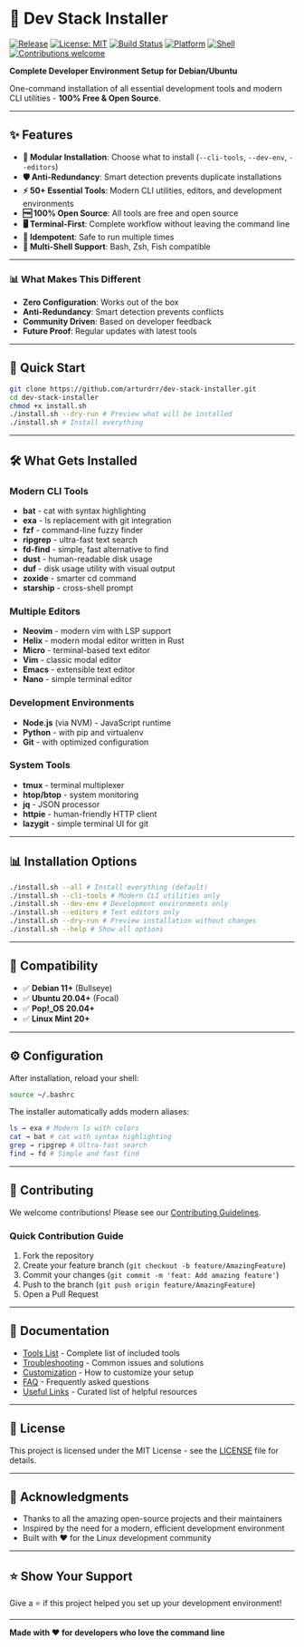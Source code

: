 # 🚀 Dev Stack Installer

[![Release](https://img.shields.io/github/v/release/arturdrr/dev-stack-installer)](https://github.com/arturdrr/dev-stack-installer/releases/latest)
[![License: MIT](https://img.shields.io/badge/License-MIT-blue.svg)](https://github.com/arturdrr/dev-stack-installer/blob/main/LICENSE)
[![Build Status](https://github.com/arturdrr/dev-stack-installer/actions/workflows/test.yml/badge.svg)](https://github.com/arturdrr/dev-stack-installer/actions/workflows/test.yml)
[![Platform](https://img.shields.io/badge/Platform-Debian%2FUbuntu-orange)](https://github.com/arturdrr/dev-stack-installer)
[![Shell](https://img.shields.io/badge/Shell-Bash-green)](https://github.com/arturdrr/dev-stack-installer)
[![Contributions welcome](https://img.shields.io/badge/contributions-welcome-brightgreen.svg)](CONTRIBUTING.md)

**Complete Developer Environment Setup for Debian/Ubuntu**

One-command installation of all essential development tools and modern CLI utilities - **100% Free & Open Source**.

---

## ✨ Features

- **🎯 Modular Installation**: Choose what to install (`--cli-tools`, `--dev-env`, `--editors`)
- **🛡️ Anti-Redundancy**: Smart detection prevents duplicate installations
- **⚡ 50+ Essential Tools**: Modern CLI utilities, editors, and development environments  
- **🆓 100% Open Source**: All tools are free and open source
- **🖥️ Terminal-First**: Complete workflow without leaving the command line
- **🔧 Idempotent**: Safe to run multiple times
- **🎨 Multi-Shell Support**: Bash, Zsh, Fish compatible

---

### 📊 What Makes This Different
- **Zero Configuration**: Works out of the box
- **Anti-Redundancy**: Smart detection prevents conflicts  
- **Community Driven**: Based on developer feedback
- **Future Proof**: Regular updates with latest tools

---

## 🚀 Quick Start

```bash
git clone https://github.com/arturdrr/dev-stack-installer.git
cd dev-stack-installer
chmod +x install.sh
./install.sh --dry-run # Preview what will be installed
./install.sh # Install everything
```

---

## 🛠️ What Gets Installed

### Modern CLI Tools
- **bat** - cat with syntax highlighting
- **exa** - ls replacement with git integration  
- **fzf** - command-line fuzzy finder
- **ripgrep** - ultra-fast text search
- **fd-find** - simple, fast alternative to find
- **dust** - human-readable disk usage
- **duf** - disk usage utility with visual output
- **zoxide** - smarter cd command
- **starship** - cross-shell prompt

### Multiple Editors
- **Neovim** - modern vim with LSP support
- **Helix** - modern modal editor written in Rust
- **Micro** - terminal-based text editor
- **Vim** - classic modal editor
- **Emacs** - extensible text editor
- **Nano** - simple terminal editor

### Development Environments
- **Node.js** (via NVM) - JavaScript runtime
- **Python** - with pip and virtualenv
- **Git** - with optimized configuration

### System Tools
- **tmux** - terminal multiplexer
- **htop/btop** - system monitoring
- **jq** - JSON processor
- **httpie** - human-friendly HTTP client
- **lazygit** - simple terminal UI for git

---

## 📊 Installation Options

```bash
./install.sh --all # Install everything (default)
./install.sh --cli-tools # Modern CLI utilities only
./install.sh --dev-env # Development environments only
./install.sh --editors # Text editors only
./install.sh --dry-run # Preview installation without changes
./install.sh --help # Show all options
```

---

## 🎯 Compatibility

- ✅ **Debian 11+** (Bullseye)
- ✅ **Ubuntu 20.04+** (Focal)
- ✅ **Pop!_OS 20.04+**
- ✅ **Linux Mint 20+**

---

## ⚙️ Configuration

After installation, reload your shell:

```bash
source ~/.bashrc
```

The installer automatically adds modern aliases:
```bash
ls → exa # Modern ls with colors
cat → bat # cat with syntax highlighting
grep → ripgrep # Ultra-fast search
find → fd # Simple and fast find
```

---

## 🤝 Contributing

We welcome contributions! Please see our [Contributing Guidelines](CONTRIBUTING.md).

### Quick Contribution Guide
1. Fork the repository
2. Create your feature branch (`git checkout -b feature/AmazingFeature`)
3. Commit your changes (`git commit -m 'feat: Add amazing feature'`)
4. Push to the branch (`git push origin feature/AmazingFeature`)
5. Open a Pull Request

---

## 📝 Documentation

- [Tools List](docs/TOOLS-LIST.md) - Complete list of included tools
- [Troubleshooting](docs/TROUBLESHOOTING.md) - Common issues and solutions
- [Customization](docs/CUSTOMIZATION.md) - How to customize your setup
- [FAQ](docs/FAQ.md) - Frequently asked questions
- [Useful Links](docs/USEFUL-LINKS.md) - Curated list of helpful resources

---

## 📄 License

This project is licensed under the MIT License - see the [LICENSE](LICENSE) file for details.

---

## 🙏 Acknowledgments

- Thanks to all the amazing open-source projects and their maintainers
- Inspired by the need for a modern, efficient development environment
- Built with ❤️ for the Linux development community

---

## ⭐ Show Your Support

Give a ⭐ if this project helped you set up your development environment!

---

**Made with ❤️ for developers who love the command line**